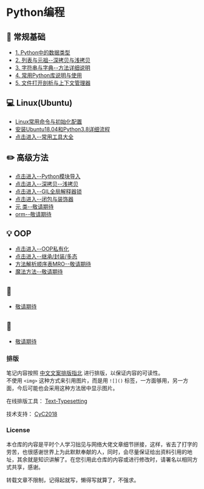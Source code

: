 Python编程  
=====

## :floppy_disk: 常规基础  
- [1. Python中的数据类型](https://github.com/KissMyLady/Python/blob/master/Nont/py_base_num.md)  
- [2. 列表与元祖--深拷贝与浅拷贝](https://github.com/KissMyLady/Python/blob/master/Nont/py_base_listtrup.md)  
- [3. 字符串与字典--方法详细说明](https://github.com/KissMyLady/Python/blob/master/Nont/py_base_strdict.md)    
- [4. 常用Python库说明与使用](https://github.com/KissMyLady/Python/blob/master/Nont/py_base_package.md)  
- [5. 文件打开剖析与上下文管理器](https://github.com/KissMyLady/Python/blob/master/Nont/py_base_with.md)  

##  :computer:  Linux(Ubuntu)  
- [Linux常用命令与初始化配置](https://github.com/KissMyLady/Tools/blob/master/note/linux_com.md)  
- [安装Ubuntu18.04和Python3.8详细流程](https://github.com/KissMyLady/Python/blob/master/Nont/Linux/ubuntu_apt_get.md)  
- [点击进入--常用工具大全](https://github.com/KissMyLady/Tools)  


## :pencil2: 高级方法  
- [点击进入--Python模块导入](https://github.com/KissMyLady/Python/blob/master/Nont/python_import.md)  
- [点击进入--深拷贝--浅拷贝](https://github.com/KissMyLady/Python/blob/master/Nont/Python_Copy.md)
- [点击进入--GIL全局解释器锁](https://github.com/KissMyLady/Python/blob/master/Nont/Python_GIL.md)
- [点击进入--闭包与装饰器](https://github.com/KissMyLady/Python/blob/master/Nont/closure.md)  
- [元 类--敬请期待](#)  
- [orm--敬请期待](#) 


## :bulb: OOP  
- [点击进入--OOP私有化](https://github.com/KissMyLady/Python/blob/master/Nont/oop_private.md)
- [点击进入--继承/封装/多态](https://github.com/KissMyLady/Python/blob/master/Nont/oop_init.md)  
- [方法解析顺序表MRO--敬请期待](#)  
- [魔法方法--敬请期待](#)  


## :watermelon: 
- [敬请期待](#)

## :wrench:    
- [敬请期待](#)


### 排版  

笔记内容按照 [中文文案排版指北](https://github.com/sparanoid/chinese-copywriting-guidelines) 进行排版，以保证内容的可读性。  
不使用 `<img>` 这种方式来引用图片，而是用 `![]()` 标签，一方面够用，另一方面，今后可能也会采用这种方法居中显示图片。  

在线排版工具： [Text-Typesetting](https://github.com/CyC2018/Text-Typesetting)  

技术支持： [CyC2018](https://github.com/CyC2018/Text-Typesetting)  

### License  
本仓库的内容是平时个人学习拙见与网络大佬文章细节拼接，这样，省去了打字的劳苦，也很感谢世界上为此默默奉献的人，同时，会尽量保证给出资料引用的地址，其余就是知识讲解了。在您引用此仓库的内容或进行修改时，请署名以相同方式共享，感谢。  

转载文章不限制，记得起就写，懒得写就算了，不强求。  




